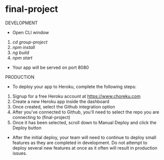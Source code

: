 # final-project

DEVELOPMENT
* Open CLI window
1. *cd group-project*
2. *npm install* 
3. *ng build*
4. *npm start*
* Your app will be served on port 8080

PRODUCTION
* To deploy your app to Heroku, complete the following steps:
1. Signup for a free Heroku account at https://www.choreku.com
2. Create a new Heroku app inside the dashboard
3. Once created, select the Github integration option
4. After you've connected to Github, you'll need to select the repo you are connecting to (final-project)
5. Once it has been selected, scroll down to Manual Deploy and click the Deploy button
* After the initial deploy, your team will need to continue to deploy small features as they are completed in development. Do not attempt to deploy several new features at once as it often will result in production issues.
